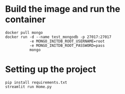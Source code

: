 # Build the image and run the container

```
docker pull mongo
docker run -d --name test_mongodb -p 27017:27017 
           -e MONGO_INITDB_ROOT_USERNAME=root 
           -e MONGO_INITDB_ROOT_PASSWORD=pass 
           mongo
```


# Setting up the project

```
pip install requirements.txt
streamlit run Home.py
```

